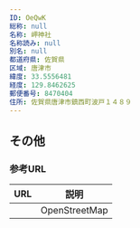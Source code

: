 ```yaml
---
ID: OeQwK
総称: null
名称: 岬神社
名称読み: null
別名: null
都道府県: 佐賀県
区域: 唐津市
緯度: 33.5556481
経度: 129.8462625
郵便番号: 8470404
住所: 佐賀県唐津市鎮西町波戸１４８９
---
```


## その他

### 参考URL

| URL | 説明          |
| --- | ------------- |
|     | OpenStreetMap |
